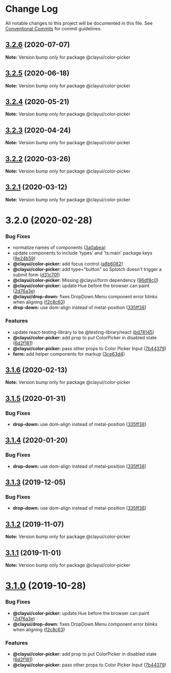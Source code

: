 # Change Log

All notable changes to this project will be documented in this file.
See [Conventional Commits](https://conventionalcommits.org) for commit guidelines.

## [3.2.6](https://github.com/liferay/clay/compare/@clayui/color-picker@3.2.5...@clayui/color-picker@3.2.6) (2020-07-07)

**Note:** Version bump only for package @clayui/color-picker

## [3.2.5](https://github.com/liferay/clay/compare/@clayui/color-picker@3.2.4...@clayui/color-picker@3.2.5) (2020-06-18)

**Note:** Version bump only for package @clayui/color-picker

## [3.2.4](https://github.com/liferay/clay/compare/@clayui/color-picker@3.2.3...@clayui/color-picker@3.2.4) (2020-05-21)

**Note:** Version bump only for package @clayui/color-picker

## [3.2.3](https://github.com/liferay/clay/compare/@clayui/color-picker@3.2.2...@clayui/color-picker@3.2.3) (2020-04-24)

**Note:** Version bump only for package @clayui/color-picker

## [3.2.2](https://github.com/liferay/clay/tree/master/packages/clay-color-picker/compare/@clayui/color-picker@3.2.1...@clayui/color-picker@3.2.2) (2020-03-26)

**Note:** Version bump only for package @clayui/color-picker

## [3.2.1](https://github.com/liferay/clay/tree/master/packages/clay-color-picker/compare/@clayui/color-picker@3.2.0...@clayui/color-picker@3.2.1) (2020-03-12)

**Note:** Version bump only for package @clayui/color-picker

# 3.2.0 (2020-02-28)

### Bug Fixes

-   normalize names of components ([3a0abea](https://github.com/liferay/clay/commit/3a0abea))
-   update components to include 'types' and 'ts:main' package keys ([9e24b59](https://github.com/liferay/clay/commit/9e24b59))
-   **@clayui/color-picker:** add focus control ([a8b6082](https://github.com/liferay/clay/commit/a8b6082))
-   **@clayui/color-picker:** add type="button" so Splotch doesn't trigger a submit form ([d31c70f](https://github.com/liferay/clay/commit/d31c70f))
-   **@clayui/color-picker:** Missing @clayui/form dependency ([96df8c0](https://github.com/liferay/clay/commit/96df8c0))
-   **@clayui/color-picker:** update Hue before the browser can paint ([2d76a3e](https://github.com/liferay/clay/commit/2d76a3e))
-   **@clayui/drop-down:** fixes DropDown.Menu component error blinks when aligning ([f2c8c63](https://github.com/liferay/clay/commit/f2c8c63))
-   **drop-down:** use dom-align instead of metal-position ([335ff38](https://github.com/liferay/clay/commit/335ff38))

### Features

-   update react-testing-library to be @testing-library/react ([bd78145](https://github.com/liferay/clay/commit/bd78145))
-   **@clayui/color-picker:** add prop to put ColorPicker in disabled state ([6d2f181](https://github.com/liferay/clay/commit/6d2f181))
-   **@clayui/color-picker:** pass other props to Color Picker Input ([7b44379](https://github.com/liferay/clay/commit/7b44379))
-   **form:** add helper components for markup ([3ce63d4](https://github.com/liferay/clay/commit/3ce63d4))

## [3.1.6](https://github.com/liferay/clay/tree/master/packages/clay-color-picker/compare/@clayui/color-picker@3.1.5...@clayui/color-picker@3.1.6) (2020-02-13)

**Note:** Version bump only for package @clayui/color-picker

## [3.1.5](https://github.com/liferay/clay/tree/master/packages/clay-color-picker/compare/@clayui/color-picker@3.1.2...@clayui/color-picker@3.1.5) (2020-01-31)

### Bug Fixes

-   **drop-down:** use dom-align instead of metal-position ([335ff38](https://github.com/liferay/clay/commit/335ff38))

## [3.1.4](https://github.com/liferay/clay/tree/master/packages/clay-color-picker/compare/@clayui/color-picker@3.1.2...@clayui/color-picker@3.1.4) (2020-01-20)

### Bug Fixes

-   **drop-down:** use dom-align instead of metal-position ([335ff38](https://github.com/liferay/clay/commit/335ff38))

## [3.1.3](https://github.com/liferay/clay/tree/master/packages/clay-color-picker/compare/@clayui/color-picker@3.1.2...@clayui/color-picker@3.1.3) (2019-12-05)

### Bug Fixes

-   **drop-down:** use dom-align instead of metal-position ([335ff38](https://github.com/liferay/clay/commit/335ff38))

## [3.1.2](https://github.com/liferay/clay/tree/master/packages/clay-color-picker/compare/@clayui/color-picker@3.1.1...@clayui/color-picker@3.1.2) (2019-11-07)

**Note:** Version bump only for package @clayui/color-picker

## [3.1.1](https://github.com/liferay/clay/tree/master/packages/clay-color-picker/compare/@clayui/color-picker@3.1.0...@clayui/color-picker@3.1.1) (2019-11-01)

**Note:** Version bump only for package @clayui/color-picker

# [3.1.0](https://github.com/liferay/clay/tree/master/packages/clay-color-picker/compare/@clayui/color-picker@3.0.0...@clayui/color-picker@3.1.0) (2019-10-28)

### Bug Fixes

-   **@clayui/color-picker:** update Hue before the browser can paint ([2d76a3e](https://github.com/liferay/clay/commit/2d76a3e))
-   **@clayui/drop-down:** fixes DropDown.Menu component error blinks when aligning ([f2c8c63](https://github.com/liferay/clay/commit/f2c8c63))

### Features

-   **@clayui/color-picker:** add prop to put ColorPicker in disabled state ([6d2f181](https://github.com/liferay/clay/commit/6d2f181))
-   **@clayui/color-picker:** pass other props to Color Picker Input ([7b44379](https://github.com/liferay/clay/commit/7b44379))
